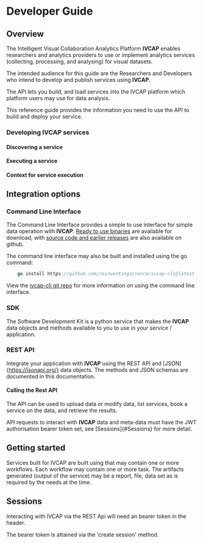 # Developer Guide

## Overview

The Intelligent Visual Collaboration Analytics Platform __IVCAP__ enables researchers and analytics providers to use or implement analytics services (collecting, processing, and analysing) for visual datasets.

The intended audience for this guide are the Researchers and Developers who intend to develop and publish services using __IVCAP__.

The API lets you build, and load services into the IVCAP platform which platform users may use for data analysis.

This reference guide provides the information you need to use the API to build and deploy your service.

### Developing __IVCAP__ services

#### Discovering a service

#### Executing a service 

#### Context for service execution

## Integration options

### Command Line Interface

The Command Line Interface provides a simple to use interface for simple data operation with __IVCAP__.
[Ready to use binaries](https://github.com/reinventingscience/ivcap-cli/releases/latest) are available for download, with [source code and earlier releases](https://github.com/reinventingscience/ivcap-cli/releases) are also available on github.

The command line interface may also be built and installed using the go command:
```go
    go install https://github.com/reinventingscience/ivcap-cli@latest
```
View the [ivcap-cli git repo](https://github.com/reinventingscience/ivcap-cli/) for more information on using the command line interface.

### SDK

The Software Development Kit is a python service that makes the __IVCAP__ data objects and methods available to you to use in your service / application.

### REST API

Integrate your application with __IVCAP__ using the REST API and [JSON]{https://jsonapi.org/} data objects.  The methods and JSON schemas are documented in this documentation.

#### Calling the Rest API

The API can be used to upload data or modify data, list services, book a service on the data, and retrieve the results.

API requests to interact with __IVCAP__ data and meta-data must have the JWT authorisation bearer token set, see [Sessions]{#Sessions} for more detail.

## Getting started

Services built for IVCAP are built using  that may contain one or more workflows.  Each workflow may contain one or more task.  The artifacts generated (output of the service) may be a report, file, data set as is required by the needs at the time.

## Sessions

Interacting with IVCAP via the REST Api will need an bearer token in the header.

The bearer token is attained via the 'create session' method.




